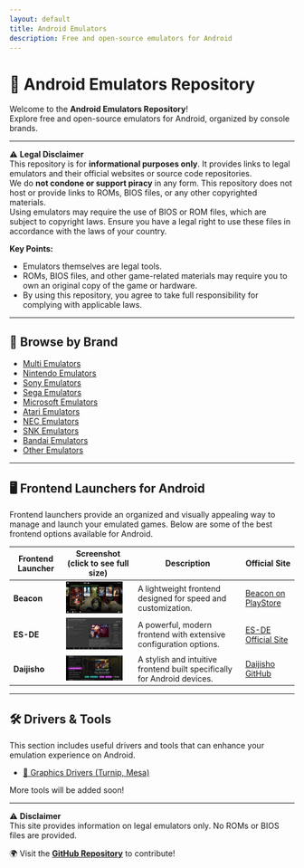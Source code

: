 ```yaml
---
layout: default
title: Android Emulators
description: Free and open-source emulators for Android
---
```


# 📱 Android Emulators Repository

Welcome to the **Android Emulators Repository**!  
Explore free and open-source emulators for Android, organized by console brands.

---

⚠️ **Legal Disclaimer**  
This repository is for **informational purposes only**. It provides links to legal emulators and their official websites or source code repositories.  
We do **not condone or support piracy** in any form. This repository does not host or provide links to ROMs, BIOS files, or any other copyrighted materials.  
Using emulators may require the use of BIOS or ROM files, which are subject to copyright laws. Ensure you have a legal right to use these files in accordance with the laws of your country.

**Key Points:**
- Emulators themselves are legal tools.
- ROMs, BIOS files, and other game-related materials may require you to own an original copy of the game or hardware.
- By using this repository, you agree to take full responsibility for complying with applicable laws.

---

## 🔗 Browse by Brand
- [Multi Emulators](pages/multi_aio.md)
- [Nintendo Emulators](pages/nintendo.md)
- [Sony Emulators](pages/sony.md)
- [Sega Emulators](pages/sega.md)
- [Microsoft Emulators](pages/microsoft.md)
- [Atari Emulators](pages/atari.md)
- [NEC Emulators](pages/nec.md)
- [SNK Emulators](pages/snk.md)
- [Bandai Emulators](pages/bandai.md)
- [Other Emulators](pages/others.md)

---

## 🖥️ Frontend Launchers for Android

Frontend launchers provide an organized and visually appealing way to manage and launch your emulated games. Below are some of the best frontend options available for Android.

| Frontend Launcher | Screenshot (click to see full size) | Description | Official Site |
|-------------------|------------|-------------|--------------|
| **Beacon** | <a href="fronte_ends/beacon_screen.jpeg"><img src="fronte_ends/beacon_screen.jpeg" width="100"></a> | A lightweight frontend designed for speed and customization. | [Beacon on PlayStore](https://play.google.com/store/apps/details?id=com.radikal.gamelauncher) |
| **ES-DE** | <a href="fronte_ends/ES-DE_screen.png"><img src="fronte_ends/ES-DE_screen.png" width="100"></a> | A powerful, modern frontend with extensive configuration options. | [ES-DE Official Site](https://es-de.org/) |
| **Daijisho** | <a href="fronte_ends/daijisho_screen.jpg"><img src="fronte_ends/daijisho_screen.jpg" width="100"></a> | A stylish and intuitive frontend built specifically for Android devices. | [Daijisho GitHub](https://github.com/TapiocaFox/Daijishou) |

---

## 🛠️ Drivers & Tools

This section includes useful drivers and tools that can enhance your emulation experience on Android.

- [🔧 Graphics Drivers (Turnip, Mesa)](tools_&_drivers/drivers.md)

More tools will be added soon!

---

⚠️ **Disclaimer**  
This site provides information on legal emulators only. No ROMs or BIOS files are provided.

🌍 Visit the **[GitHub Repository](https://github.com/Ashnar2602/Android_Emulation)** to contribute!
